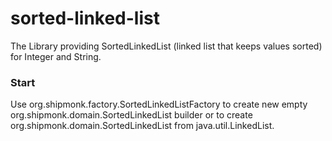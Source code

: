 # sorted-linked-list
The Library providing SortedLinkedList (linked list that keeps values sorted) for Integer and String.

### Start
Use org.shipmonk.factory.SortedLinkedListFactory to create new empty org.shipmonk.domain.SortedLinkedList builder or 
to create org.shipmonk.domain.SortedLinkedList from java.util.LinkedList.